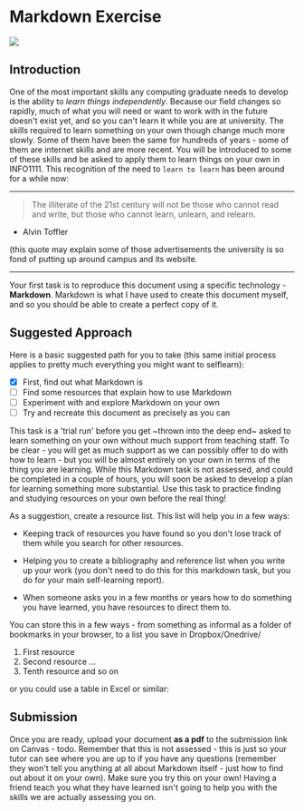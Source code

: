 # Markdown Exercise

![](https://cdn.iconscout.com/icon/free/png-256/free-markdown-1-457956.png)

## Introduction

One of the most important skills any computing graduate needs to develop is the ability to *learn things independently*. Because
our field changes so rapidly, much of what you will need or want to work with in the future doesn't exist yet, and so you can't learn
it while you are at university.
The skills required to learn something on your own though change much more slowly. Some of them have been the same for
hundreds of years - some of them are internet skills and are more recent. You will be introduced to some of these skills and be
asked to apply them to learn things on your own in INFO1111.
This recognition of the need to `learn to learn` has been around for a while now:

--- 

> The illiterate of the 21st century will not be those who cannot read and write, but those who cannot learn, unlearn, and
> relearn.
- Alvin Toffler

(this quote may explain some of those advertisements the university is so fond of putting up around campus and its website.

---

Your first task is to reproduce this document using a specific technology - **Markdown**. Markdown is what I have used to create
this document myself, and so you should be able to create a perfect copy of it.

## Suggested Approach

Here is a basic suggested path for you to take (this same initial process applies to pretty much everything you might want to selflearn):

- [x]  First, find out what Markdown is
- [ ] Find some resources that explain how to use Markdown
- [ ]  Experiment with and explore Markdown on your own
- [ ] Try and recreate this document as precisely as you can

This task is a 'trial run' before you get ~thrown into the deep end~ asked to learn something on your own without much support from
teaching staff. To be clear - you will get as much support as we can possibly offer to do with how to learn - but you will be almost
entirely on your own in terms of the thing you are learning. While this Markdown task is not assessed, and could be completed in
a couple of hours, you will soon be asked to develop a plan for learning something more substantial. Use this task to practice
finding and studying resources on your own before the real thing!

As a suggestion, create a resource list. This list will help you in a few ways:

- Keeping track of resources you have found so you don't lose track of them while you search for other resources.

- Helping you to create a bibliography and reference list when you write up your work (you don't need to do this for this
markdown task, but you do for your main self-learning report).

- When someone asks you in a few months or years how to do something you have learned, you have resources to direct
them to.

You can store this in a few ways - from something as informal as a folder of bookmarks in your browser, to a list you save in
Dropbox/Onedrive/

1.  First resource
2. Second resource
…
10. Tenth resource and so on

or you could use a table in Excel or similar:

## Submission

Once you are ready, upload your document **as a pdf** to the submission link on Canvas - todo. Remember that this is not
assessed - this is just so your tutor can see where you are up to if you have any questions (remember they won't tell you
anything at all about Markdown itself - just how to find out about it on your own).
Make sure you try this on your own! Having a friend teach you what they have learned isn't going to help you with the skills we
are actually assessing you on.
